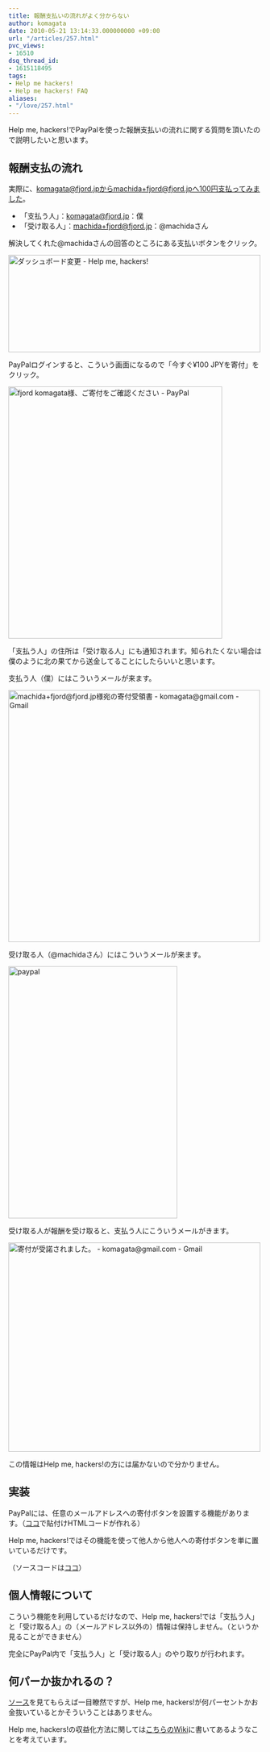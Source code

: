 ```yaml
---
title: 報酬支払いの流れがよく分からない
author: komagata
date: 2010-05-21 13:14:33.000000000 +09:00
url: "/articles/257.html"
pvc_views:
- 16510
dsq_thread_id:
- 1615118495
tags:
- Help me hackers!
- Help me hackers! FAQ
aliases:
- "/love/257.html"
---
```

Help me, hackers!でPayPalを使った報酬支払いの流れに関する質問を頂いたので説明したいと思います。

## 報酬支払の流れ

実際に、komagata@fjord.jpからmachida+fjord@fjord.jpへ100円支払ってみました。

  * 「支払う人」：komagata@fjord.jp：僕
  * 「受け取る人」：machida+fjord@fjord.jp：@machidaさん

解決してくれた@machidaさんの回答のところにある支払いボタンをクリック。


  <a href="http://www.flickr.com/photos/komagata/4626069204/" title="ダッシュボード変更 - Help me, hackers! by komagata, on Flickr"><img src="http://farm4.static.flickr.com/3367/4626069204_dee0012b92.jpg" width="500" height="193" alt="ダッシュボード変更 - Help me, hackers!" /></a>


PayPalログインすると、こういう画面になるので「今すぐ¥100 JPYを寄付」をクリック。


  <a href="http://www.flickr.com/photos/komagata/4626093808/" title="fjord komagata様、ご寄付をご確認ください - PayPal by komagata, on Flickr"><img src="http://farm5.static.flickr.com/4004/4626093808_c125cea089.jpg" width="424" height="500" alt="fjord komagata様、ご寄付をご確認ください - PayPal" /></a>


「支払う人」の住所は「受け取る人」にも通知されます。知られたくない場合は僕のように北の果てから送金してることにしたらいいと思います。

支払う人（僕）にはこういうメールが来ます。


  <a href="http://www.flickr.com/photos/komagata/4626144276/" title="machida+fjord@fjord.jp様宛の寄付受領書 - komagata@gmail.com - Gmail by komagata, on Flickr"><img src="http://farm4.static.flickr.com/3408/4626144276_fdf1f77784.jpg" width="499" height="500" alt="machida+fjord@fjord.jp様宛の寄付受領書 - komagata@gmail.com - Gmail" /></a>


受け取る人（@machidaさん）にはこういうメールが来ます。


  <a href="http://www.flickr.com/photos/fjord_llc/4626143740/" title="paypal by 町田 哲平（teppei machida）, on Flickr"><img src="http://farm4.static.flickr.com/3322/4626143740_02b97e4e4d.jpg" width="335" height="500" alt="paypal" /></a>


受け取る人が報酬を受け取ると、支払う人にこういうメールがきます。


  <a href="http://www.flickr.com/photos/komagata/4625545707/" title="寄付が受諾されました。 - komagata@gmail.com - Gmail by komagata, on Flickr"><img src="http://farm5.static.flickr.com/4046/4625545707_914debeb05.jpg" width="500" height="415" alt="寄付が受諾されました。 - komagata@gmail.com - Gmail" /></a>


この情報はHelp me, hackers!の方には届かないので分かりません。

## 実装

PayPalには、任意のメールアドレスへの寄付ボタンを設置する機能があります。（[ココ][1]で貼付けHTMLコードが作れる）

Help me, hackers!ではその機能を使って他人から他人への寄付ボタンを単に置いているだけです。

（ソースコードは[ココ][2]）

## 個人情報について

こういう機能を利用しているだけなので、Help me, hackers!では「支払う人」と「受け取る人」の（メールアドレス以外の）情報は保持しません。（というか見ることができません）

完全にPayPal内で「支払う人」と「受け取る人」のやり取りが行われます。

## 何パーか抜かれるの？

[ソース][3]を見てもらえば一目瞭然ですが、Help me, hackers!が何パーセントかお金抜いているとかそういうことはありません。

Help me, hackers!の収益化方法に関しては[こちらのWiki][4]に書いてあるようなことを考えています。

 [1]: https://www.paypal.com/jp/cgi-bin/webscr?cmd=_flow&SESSION=NwtPceBNdwTwj2lqyV3qm5pe3PsXlWnDtMWi92r8hJRFGBiQ1a2CD2XMnXu&dispatch=5885d80a13c0db1f22d2300ef60a67593b79a4d03747447e6b625328d36121a1
 [2]: http://github.com/komagata/help-me-hackers/blob/master/app/views/tasks/_payment_button.html.haml
 [3]: http://github.com/komagata/help-me-hackers
 [4]: http://wiki.github.com/komagata/help-me-hackers/
